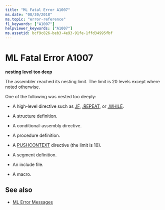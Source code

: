 ```yaml
---
title: "ML Fatal Error A1007"
ms.date: "08/30/2018"
ms.topic: "error-reference"
f1_keywords: ["A1007"]
helpviewer_keywords: ["A1007"]
ms.assetid: bcf9c826-beb3-4e93-91fe-1ffd34995fbf
---
```

# ML Fatal Error A1007

**nesting level too deep**

The assembler reached its nesting limit. The limit is 20 levels except where noted otherwise.

One of the following was nested too deeply:

- A high-level directive such as [.IF](../../assembler/masm/dot-if.md), [.REPEAT](../../assembler/masm/dot-repeat.md), or [.WHILE](../../assembler/masm/dot-while.md).

- A structure definition.

- A conditional-assembly directive.

- A procedure definition.

- A [PUSHCONTEXT](../../assembler/masm/pushcontext.md) directive (the limit is 10).

- A segment definition.

- An include file.

- A macro.

## See also

- [ML Error Messages](../../assembler/masm/ml-error-messages.md)
